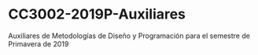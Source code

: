 # CC3002-2019P-Auxiliares
Auxiliares de Metodologías de Diseño y Programación para el semestre de Primavera de 2019
